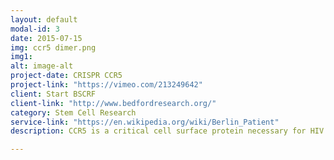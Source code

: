 ```yaml
---
layout: default
modal-id: 3
date: 2015-07-15
img: ccr5 dimer.png
img1:
alt: image-alt
project-date: CRISPR CCR5
project-link: "https://vimeo.com/213249642"
client: Start BSCRF
client-link: "http://www.bedfordresearch.org/"
category: Stem Cell Research
service-link: "https://en.wikipedia.org/wiki/Berlin_Patient"
description: CCR5 is a critical cell surface protein necessary for HIV to enter a cell. The "Berlin patient" showed complete remission HIV after he was treated with a bone marrow transplant to treat cancer winch including inactive CCR5 from a doner. In an effort to create a therapeutic stem cell CCR5 inactivated library, CRISPR genome editing was used to disable CCR5 and insert a fluorescent protein at mutation site to compare the mechanisms and signal transduction pathways of virus in murine and human models.

---
```

